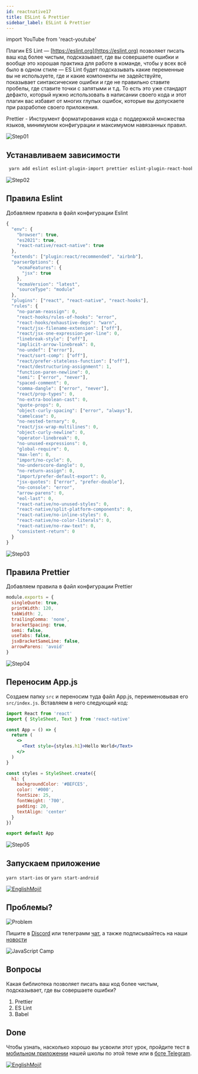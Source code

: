 ```yaml
---
id: reactnative17
title: ESLint & Prettier
sidebar_label: ESLint & Prettier
---
```


import YouTube from 'react-youtube'

Плагин ES Lint — [https://eslint.org](https://eslint.org) позволяет писать ваш код более чистым, подсказывает, где вы совершаете ошибки и вообще это хорошая практика для работе в команде, чтобы у всех всё было в одном стиле — ES Lint будет подсказывать какие переменные вы не используете, где и какие компоненты не задействуйте, показывает синтаксические ошибки и где не правильно ставите пробелы, где ставите точки с запятыми и т.д. То есть это уже стандарт дефакто, который нужно использовать в написании своего кода и этот плагин вас избавит от многих глупых ошибок, которые вы допускаете при разработке своего приложения.

Prettier - Инструмент форматирования кода c поддержкой множества языков, минимумом конфигурации и максимумом навязанных правил.

<YouTube videoId='noQ0JGVC6SA' />

![Step01](/img/steps/01.png)

## Устанавливаем зависимости

```bash
 yarn add eslint eslint-plugin-import prettier eslint-plugin-react-hooks --dev
```

![Step02](/img/steps/02.png)

## Правила Eslint

Добавляем правила в файл конфигурации Eslint

```jsx title=".eslintrc.json"
{
  "env": {
    "browser": true,
    "es2021": true,
    "react-native/react-native": true
  },
  "extends": ["plugin:react/recommended", "airbnb"],
  "parserOptions": {
    "ecmaFeatures": {
      "jsx": true
    },
    "ecmaVersion": "latest",
    "sourceType": "module"
  },
  "plugins": ["react", "react-native", "react-hooks"],
  "rules": {
    "no-param-reassign": 0,
    "react-hooks/rules-of-hooks": "error",
    "react-hooks/exhaustive-deps": "warn",
    "react/jsx-filename-extension": ["off"],
    "react/jsx-one-expression-per-line": 0,
    "linebreak-style": ["off"],
    "implicit-arrow-linebreak": 0,
    "no-undef": ["error"],
    "react/sort-comp": ["off"],
    "react/prefer-stateless-function": ["off"],
    "react/destructuring-assignment": 1,
    "function-paren-newline": 0,
    "semi": ["error", "never"],
    "spaced-comment": 0,
    "comma-dangle": ["error", "never"],
    "react/prop-types": 0,
    "no-extra-boolean-cast": 0,
    "quote-props": 0,
    "object-curly-spacing": ["error", "always"],
    "camelcase": 0,
    "no-nested-ternary": 0,
    "react/jsx-wrap-multilines": 0,
    "object-curly-newline": 0,
    "operator-linebreak": 0,
    "no-unused-expressions": 0,
    "global-require": 0,
    "max-len": 0,
    "import/no-cycle": 0,
    "no-underscore-dangle": 0,
    "no-return-assign": 0,
    "import/prefer-default-export": 0,
    "jsx-quotes": ["error", "prefer-double"],
    "no-console": "error",
    "arrow-parens": 0,
    "eol-last": 0,
    "react-native/no-unused-styles": 0,
    "react-native/split-platform-components": 0,
    "react-native/no-inline-styles": 0,
    "react-native/no-color-literals": 0,
    "react-native/no-raw-text": 0,
    "consistent-return": 0
  }
}

```

![Step03](/img/steps/03.png)

## Правила Prettier

Добавляем правила в файл конфигурации Prettier

```jsx title=".prettierrc.js"
module.exports = {
  singleQuote: true,
  printWidth: 120,
  tabWidth: 2,
  trailingComma: 'none',
  bracketSpacing: true,
  semi: false,
  useTabs: false,
  jsxBracketSameLine: false,
  arrowParens: 'avoid'
}
```

![Step04](/img/steps/04.png)
## Переносим App.js

Создаем папку `src` и переносим туда файл App.js, переименовывая его `src/index.js`. Вставляем в него следующий код:

```jsx title="src/index.js"
import React from 'react'
import { StyleSheet, Text } from 'react-native'

const App = () => {
  return (
    <>
      <Text style={styles.h1}>Hello World</Text>
    </>
  )
}

const styles = StyleSheet.create({
  h1: {
    backgroundColor: '#BEFCE5',
    color: '#000',
    fontSize: 25,
    fontWeight: '700',
    padding: 20,
    textAlign: 'center'
  }
})

export default App
```

![Step05](/img/steps/05.png)
## Запускаем приложение

`yarn start-ios` or `yarn start-android`

[![EnglishMoji!](/img/logo/NeuroCoder.png)](https://vk.com/neurocoder)

## Проблемы?

![Problem](https://media.giphy.com/media/xTiTnGeUsWOEwsGoG4/giphy.gif)

Пишите в [Discord](https://discord.gg/6GDAfXn) или телеграмм [чат](https://t.me/jscampapp), а также подписывайтесь на наши [новости](https://t.me/javascriptapp)

![JavaScript Camp](/img/bandlink.png)

## Вопросы

Какая библиотека позволяет писать ваш код более чистым, подсказывает, где вы совершаете ошибки?

1. Prettier
2. ES Lint
3. Babel

## Done 

Чтобы узнать, насколько хорошо вы усвоили этот урок, пройдите тест в [мобильном приложении](http://onelink.to/njhc95) нашей школы по этой теме или в [боте Telegram](https://t.me/javascriptcamp_bot).

[![EnglishMoji!](/img/logo/NeuroCoder.png)](https://vk.com/neurocoder)

